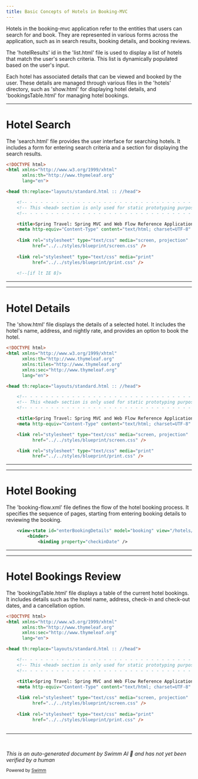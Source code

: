 ```yaml
---
title: Basic Concepts of Hotels in Booking-MVC
---
```

Hotels in the booking-mvc application refer to the entities that users can search for and book. They are represented in various forms across the application, such as in search results, booking details, and booking reviews.

The 'hotelResults' id in the 'list.html' file is used to display a list of hotels that match the user's search criteria. This list is dynamically populated based on the user's input.

Each hotel has associated details that can be viewed and booked by the user. These details are managed through various files in the 'hotels' directory, such as 'show.html' for displaying hotel details, and 'bookingsTable.html' for managing hotel bookings.

<SwmSnippet path="/booking-mvc/src/main/webapp/WEB-INF/hotels/search.html" line="1">

---

# Hotel Search

The 'search.html' file provides the user interface for searching hotels. It includes a form for entering search criteria and a section for displaying the search results.

```html
<!DOCTYPE html>
<html xmlns="http://www.w3.org/1999/xhtml" 
      xmlns:th="http://www.thymeleaf.org"
      lang="en">

<head th:replace="layouts/standard.html :: //head">

    <!-- - - - - - - - - - - - - - - - - - - - - - - - - - - - - - - - - - - - - - - - -->
    <!-- This <head> section is only used for static prototyping purposes.             -->
    <!-- - - - - - - - - - - - - - - - - - - - - - - - - - - - - - - - - - - - - - - - -->

    <title>Spring Travel: Spring MVC and Web Flow Reference Application</title>
    <meta http-equiv="Content-Type" content="text/html; charset=UTF-8" />
    
    <link rel="stylesheet" type="text/css" media="screen, projection" 
          href="../../styles/blueprint/screen.css" />
    
    <link rel="stylesheet" type="text/css" media="print" 
          href="../../styles/blueprint/print.css" />
    
    <!--[if lt IE 8]>
```

---

</SwmSnippet>

<SwmSnippet path="/booking-mvc/src/main/webapp/WEB-INF/hotels/show.html" line="1">

---

# Hotel Details

The 'show.html' file displays the details of a selected hotel. It includes the hotel's name, address, and nightly rate, and provides an option to book the hotel.

```html
<!DOCTYPE html>
<html xmlns="http://www.w3.org/1999/xhtml" 
      xmlns:th="http://www.thymeleaf.org"
      xmlns:tiles="http://www.thymeleaf.org"
      xmlns:sec="http://www.thymeleaf.org"
      lang="en">

<head th:replace="layouts/standard.html :: //head">

    <!-- - - - - - - - - - - - - - - - - - - - - - - - - - - - - - - - - - - - - - - - -->
    <!-- This <head> section is only used for static prototyping purposes.             -->
    <!-- - - - - - - - - - - - - - - - - - - - - - - - - - - - - - - - - - - - - - - - -->

    <title>Spring Travel: Spring MVC and Web Flow Reference Application</title>
    <meta http-equiv="Content-Type" content="text/html; charset=UTF-8" />

    <link rel="stylesheet" type="text/css" media="screen, projection"
          href="../../styles/blueprint/screen.css" />

    <link rel="stylesheet" type="text/css" media="print"
          href="../../styles/blueprint/print.css" />
```

---

</SwmSnippet>

<SwmSnippet path="/booking-mvc/src/main/webapp/WEB-INF/hotels/booking/booking-flow.xml" line="16">

---

# Hotel Booking

The 'booking-flow.xml' file defines the flow of the hotel booking process. It specifies the sequence of pages, starting from entering booking details to reviewing the booking.

```xml
	<view-state id="enterBookingDetails" model="booking" view="/hotels/booking/enterBookingDetails.html">
		<binder>
			<binding property="checkinDate" />
```

---

</SwmSnippet>

<SwmSnippet path="/booking-mvc/src/main/webapp/WEB-INF/hotels/bookingsTable.html" line="1">

---

# Hotel Bookings Review

The 'bookingsTable.html' file displays a table of the current hotel bookings. It includes details such as the hotel name, address, check-in and check-out dates, and a cancellation option.

```html
<!DOCTYPE html>
<html xmlns="http://www.w3.org/1999/xhtml" 
      xmlns:th="http://www.thymeleaf.org"
      xmlns:sec="http://www.thymeleaf.org"
      lang="en">

<head th:replace="layouts/standard.html :: //head">

    <!-- - - - - - - - - - - - - - - - - - - - - - - - - - - - - - - - - - - - - - - - -->
    <!-- This <head> section is only used for static prototyping purposes.             -->
    <!-- - - - - - - - - - - - - - - - - - - - - - - - - - - - - - - - - - - - - - - - -->

    <title>Spring Travel: Spring MVC and Web Flow Reference Application</title>
    <meta http-equiv="Content-Type" content="text/html; charset=UTF-8" />
    
    <link rel="stylesheet" type="text/css" media="screen, projection" 
          href="../../styles/blueprint/screen.css" />
    
    <link rel="stylesheet" type="text/css" media="print" 
          href="../../styles/blueprint/print.css" />
    
```

---

</SwmSnippet>

&nbsp;

*This is an auto-generated document by Swimm AI 🌊 and has not yet been verified by a human*

<SwmMeta version="3.0.0" repo-id="Z2l0aHViJTNBJTNBc3ByaW5nLXdlYmZsb3ctc2FtcGxlcyUzQSUzQWdpbGFkbmF2b3Q=" repo-name="spring-webflow-samples"><sup>Powered by [Swimm](/)</sup></SwmMeta>
